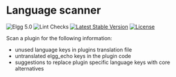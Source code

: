 Language scanner
================

![Elgg 5.0](https://img.shields.io/badge/Elgg-5.0-green.svg)
![Lint Checks](https://github.com/ColdTrick/language_scanner/actions/workflows/lint.yml/badge.svg?event=push)
[![Latest Stable Version](https://poser.pugx.org/coldtrick/language_scanner/v/stable.svg)](https://packagist.org/packages/coldtrick/language_scanner)
[![License](https://poser.pugx.org/coldtrick/language_scanner/license.svg)](https://packagist.org/packages/coldtrick/language_scanner)

Scan a plugin for the following information:

- unused language keys in plugins translation file
- untranslated elgg_echo keys in the plugin code
- suggestions to replace plugin specific language keys with core alternatives
